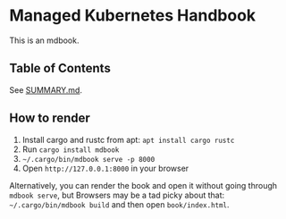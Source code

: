 # Managed Kubernetes Handbook

This is an mdbook.

## Table of Contents

See [SUMMARY.md](src/SUMMARY.md).

## How to render

1. Install cargo and rustc from apt: `apt install cargo rustc`
2. Run `cargo install mdbook`
3. `~/.cargo/bin/mdbook serve -p 8000`
4. Open `http://127.0.0.1:8000` in your browser

Alternatively, you can render the book and open it without going through `mdbook serve`, but Browsers may be a tad picky about that: `~/.cargo/bin/mdbook build` and then open `book/index.html`.
